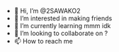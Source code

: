 - 👋 Hi, I’m @2SAWAKO2
- 👀 I’m interested in making friends
- 🌱 I’m currently learning mmm idk
- 💞️ I’m looking to collaborate on ?
- 📫 How to reach me 

<!---
2SAWAKO2/2SAWAKO2 is a ✨ special ✨ repository because its `README.md` (this file) appears on your GitHub profile.
You can click the Preview link to take a look at your changes.
--->
